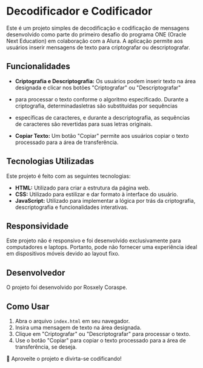 # Decodificador e Codificador

Este é um projeto simples de decodificação e codificação de mensagens desenvolvido como parte do primeiro desafio do programa ONE (Oracle Next Education) 
em colaboração com a Alura. A aplicação permite aos usuários inserir mensagens de texto para criptografar ou descriptografar.


## Funcionalidades

- **Criptografia e Descriptografia:** Os usuários podem inserir texto na área designada e clicar nos botões "Criptografar" ou "Descriptografar"
- para processar o texto conforme o algoritmo especificado. Durante a criptografia, determinadasletras são substituídas por sequências
- específicas de caracteres, e durante a descriptografia, as sequências de caracteres são revertidas para suas letras originais.
  
- **Copiar Texto:** Um botão "Copiar" permite aos usuários copiar o texto processado para a área de transferência.


## Tecnologias Utilizadas

Este projeto é feito com as seguintes tecnologias:

- **HTML:** Utilizado para criar a estrutura da página web.
- **CSS:** Utilizado para estilizar e dar formato à interface do usuário.
- **JavaScript:** Utilizado para implementar a lógica por trás da criptografia, descriptografia e funcionalidades interativas.


## Responsividade

Este projeto não é responsivo e foi desenvolvido exclusivamente para computadores e laptops. Portanto, pode não 
fornecer uma experiência ideal em dispositivos móveis devido ao layout fixo.

## Desenvolvedor

O projeto foi desenvolvido por Rosxely Coraspe.

## Como Usar

1. Abra o arquivo `index.html` em seu navegador.
2. Insira uma mensagem de texto na área designada.
3. Clique em "Criptografar" ou "Descriptografar" para processar o texto.
4. Use o botão "Copiar" para copiar o texto processado para a área de transferência, se deseja.


🚀 Aproveite o projeto e divirta-se codificando!

